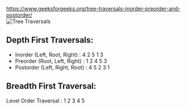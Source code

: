 https://www.geeksforgeeks.org/tree-traversals-inorder-preorder-and-postorder/   
![Tree Traversals](https://www.geeksforgeeks.org/wp-content/uploads/2009/06/tree12.gif)
## Depth First Traversals:   
* Inorder (Left, Root, Right) : 4 2 5 1 3
* Preorder (Root, Left, Right) : 1 2 4 5 3
* Postorder (Left, Right, Root) : 4 5 2 3 1

## Breadth First Traversal:   
 Level Order Traversal : 1 2 3 4 5
